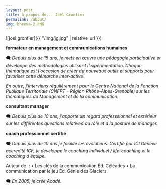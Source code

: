 ```yaml
---
layout: post
title: à propos de... Joël Gronfier
permalink: /about/
img: bheema-2.PNG
---
```

  ![joel gronfier]({{ "/img/jg.jpg" | relative_url }})

<b>formateur en management et communications humaines</b>

🗨 *Depuis plus de 15 ans, je mets en œuvre une pédagogie participative et développe des méthodologies utilisant l’expérimentation.
Chaque thématique est l'occasion de créer de nouveaux outils et supports pour favoriser cette démarche inter-active.*

*En outre, j'interviens régulièrement pour le Centre National de la Fonction Publique Territoriale (CNFPT – Région Rhône-Alpes-Grenoble) sur les thématiques du Management et de la communication.*



<b>consultant manager</b>

🗨 *Depuis plus de 10 ans, j'apporte un regard professsionnel et extérieur sur les différentes questions relatives au rôle et à la posture de manager.*



<b>coach professionnel certifié</b>

🗨 *Depuis plus de 10 ans je facilite les évolutions.*
*Certifié par ICI Genève accrédité ICF, je développe le coaching individuel / life-coaching et le coaching d'équipe.*



Auteur de  :
    • Les clés de la communication Éd. Céléades 
    • La communication par le jeu Éd. Génie des Glaciers 

🗨 *En 2005, je créé Acadé.*
